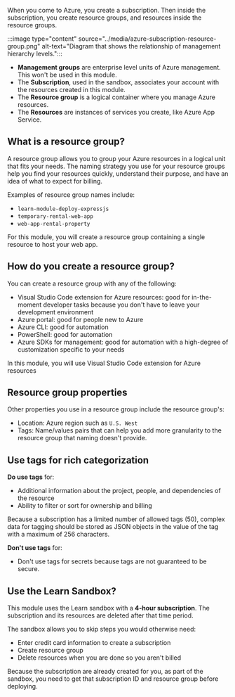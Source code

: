 When you come to Azure, you create a subscription. Then inside the subscription, you create resource groups, and resources inside the resource groups.

:::image type="content" source="../media/azure-subscription-resource-group.png" alt-text="Diagram that shows the relationship of management hierarchy levels.":::

* **Management groups** are enterprise level units of Azure management. This won't be used in this module.
* The **Subscription**, used in the sandbox, associates your account with the resources created in this module. 
* The **Resource group** is a logical container where you manage Azure resources. 
* The **Resources** are instances of services you create, like Azure App Service.

## What is a resource group? 

A resource group allows you to group your Azure resources in a logical unit that fits your needs. The naming strategy you use for your resource groups help you find your resources quickly, understand their purpose, and have an idea of what to expect for billing. 

Examples of resource group names include:

* `learn-module-deploy-expressjs`
* `temporary-rental-web-app`
* `web-app-rental-property`

For this module, you will create a resource group containing a single resource to host your web app. 

## How do you create a resource group? 

You can create a resource group with any of the following:

* Visual Studio Code extension for Azure resources: good for in-the-moment developer tasks because you don't have to leave your development environment
* Azure portal: good for people new to Azure
* Azure CLI: good for automation
* PowerShell: good for automation
* Azure SDKs for management: good for automation with a high-degree of customization specific to your needs

In this module, you will use Visual Studio Code extension for Azure resources

## Resource group properties

Other properties you use in a resource group include the resource group's:

* Location: Azure region such as `U.S. West`
* Tags: Name/values pairs that can help you add more granularity to the resource group that naming doesn't provide. 

## Use tags for rich categorization

**Do use tags** for:
* Additional information about the project, people, and dependencies of the resource
* Ability to filter or sort for ownership and billing

Because a subscription has a limited number of allowed tags (50), complex data for tagging should be stored as JSON objects in the value of the tag with a maximum of 256 characters.


**Don't use tags** for:
* Don't use tags for secrets because tags are not guaranteed to be secure. 

## Use the Learn Sandbox?

This module uses the Learn sandbox with a **4-hour subscription**. The subscription and its resources are deleted after that time period.  

The sandbox allows you to skip steps you would otherwise need:

* Enter credit card information to create a subscription
* Create resource group
* Delete resources when you are done so you aren't billed

Because the subscription are already created for you, as part of the sandbox, you need to get that subscription ID and resource group before deploying. 